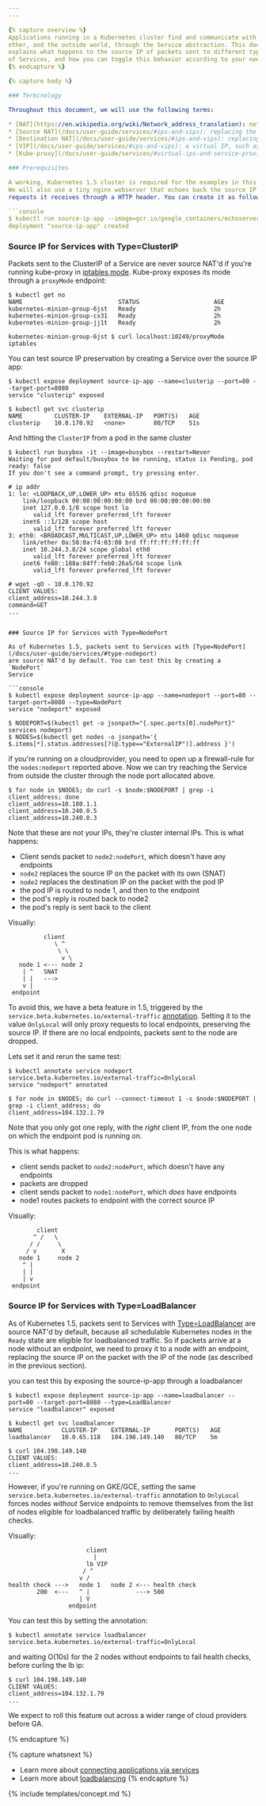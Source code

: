 ```yaml
---
---

{% capture overview %}
Applications running in a Kubernetes cluster find and communicate with each
other, and the outside world, through the Service abstraction. This document
explains what happens to the source IP of packets sent to different types
of Services, and how you can toggle this behavior according to your needs.
{% endcapture %}

{% capture body %}

### Terminology

Throughout this document, we will use the following terms:

* [NAT](https://en.wikipedia.org/wiki/Network_address_translation): network address translation
* [Source NAT](/docs/user-guide/services/#ips-and-vips): replacing the source IP on a packet, usually with a node's IP
* [Destination NAT](/docs/user-guide/services/#ips-and-vips): replacing the destination IP on a packet, usually with a pod IP
* [VIP](/docs/user-guide/services/#ips-and-vips): a virtual IP, such as the one assigned to every Kubernetes Service
* [Kube-proxy](/docs/user-guide/services/#virtual-ips-and-service-proxies): a network daemon that orchestrates Service VIP management on every node

### Prerequisites

A working, Kubernetes 1.5 cluster is required for the examples in this document.
We will also use a tiny nginx webserver that echoes back the source IP of
requests it receives through a HTTP header. You can create it as follows:

```console
$ kubectl run source-ip-app --image=gcr.io/google_containers/echoserver:1.4
deployment "source-ip-app" created
```

### Source IP for Services with Type=ClusterIP

Packets sent to the ClusterIP of a Service are never source NAT'd if you're
running kube-proxy in [iptables mode](/docs/user-guide/services/#proxy-mode-iptables). Kube-proxy
exposes its mode through a `proxyMode` endpoint:

```console
$ kubectl get no
NAME                           STATUS                     AGE
kubernetes-minion-group-6jst   Ready                      2h
kubernetes-minion-group-cx31   Ready                      2h
kubernetes-minion-group-jj1t   Ready                      2h

kubernetes-minion-group-6jst $ curl localhost:10249/proxyMode
iptables
```

You can test source IP preservation by creating a Service over the source IP app:

```console
$ kubectl expose deployment source-ip-app --name=clusterip --port=80 --target-port=8080
service "clusterip" exposed

$ kubectl get svc clusterip
NAME         CLUSTER-IP    EXTERNAL-IP   PORT(S)   AGE
clusterip    10.0.170.92   <none>        80/TCP    51s
```

And hitting the `ClusterIP` from a pod in the same cluster

```console
$ kubectl run busybox -it --image=busybox --restart=Never
Waiting for pod default/busybox to be running, status is Pending, pod ready: false
If you don't see a command prompt, try pressing enter.

# ip addr
1: lo: <LOOPBACK,UP,LOWER_UP> mtu 65536 qdisc noqueue
    link/loopback 00:00:00:00:00:00 brd 00:00:00:00:00:00
    inet 127.0.0.1/8 scope host lo
       valid_lft forever preferred_lft forever
    inet6 ::1/128 scope host
       valid_lft forever preferred_lft forever
3: eth0: <BROADCAST,MULTICAST,UP,LOWER_UP> mtu 1460 qdisc noqueue
    link/ether 0a:58:0a:f4:03:08 brd ff:ff:ff:ff:ff:ff
    inet 10.244.3.8/24 scope global eth0
       valid_lft forever preferred_lft forever
    inet6 fe80::188a:84ff:feb0:26a5/64 scope link
       valid_lft forever preferred_lft forever

# wget -qO - 10.0.170.92
CLIENT VALUES:
client_address=10.244.3.8
command=GET
...
```

```

### Source IP for Services with Type=NodePort

As of Kubernetes 1.5, packets sent to Services with [Type=NodePort](/docs/user-guide/services/#type-nodeport)
are source NAT'd by default. You can test this by creating a `NodePort`
Service

```console
$ kubectl expose deployment source-ip-app --name=nodeport --port=80 --target-port=8080 --type=NodePort
service "nodeport" exposed

$ NODEPORT=$(kubectl get -o jsonpath="{.spec.ports[0].nodePort}" services nodeport)
$ NODES=$(kubectl get nodes -o jsonpath='{ $.items[*].status.addresses[?(@.type=="ExternalIP")].address }')
```

if you're running on a cloudprovider, you need to open up a firewall-rule for
the `nodes:nodeport` reported above.
Now we can try reaching the Service from outside the cluster through the node
port allocated above.

```console
$ for node in $NODES; do curl -s $node:$NODEPORT | grep -i client_address; done
client_address=10.180.1.1
client_address=10.240.0.5
client_address=10.240.0.3
```

Note that these are not your IPs, they're cluster internal IPs. This is what happens:

* Client sends packet to `node2:nodePort`, which doesn't have any endpoints
* `node2` replaces the source IP on the packet with its own (SNAT)
* `node2` replaces the destination IP on the packet with the pod IP
* the pod IP is routed to node 1, and then to the endpoint
* the pod's reply is routed back to node2
* the pod's reply is sent back to the client

Visually:

```
          client
             \ ^
              \ \
               v \
   node 1 <--- node 2
    | ^   SNAT
    | |   --->
    v |
 endpoint
```


To avoid this, we have a beta feature in 1.5, triggered by the `service.beta.kubernetes.io/external-traffic`
[annotation](/docs/user-guide/load-balancer/#loss-of-client-source-ip-for-external-traffic). Setting it to the value `OnlyLocal` will only proxy requests to
local endpoints, preserving the source IP. If there are no local endpoints,
packets sent to the node are dropped.

Lets set it and rerun the same test:

```console
$ kubectl annotate service nodeport service.beta.kubernetes.io/external-traffic=OnlyLocal
service "nodeport" annotated

$ for node in $NODES; do curl --connect-timeout 1 -s $node:$NODEPORT | grep -i client_address; do
client_address=104.132.1.79
```

Note that you only got one reply, with the *right* client IP, from the one node on which the endpoint pod
is running on.

This is what happens:

* client sends packet to `node2:nodePort`, which doesn't have any endpoints
* packets are dropped
* client sends packet to `node1:nodePort`, which *does* have endpoints
* node1 routes packets to endpoint with the correct source IP

Visually:

```
        client
       ^ /   \
      / /     \
     / v       X
   node 1     node 2
    ^ |
    | |
    | v
 endpoint
```



### Source IP for Services with Type=LoadBalancer

As of Kubernetes 1.5, packets sent to Services with [Type=LoadBalancer](/docs/user-guide/services/#type-loadbalancer) are
source NAT'd by default, because all schedulable Kubernetes nodes in the
`Ready` state are eligible for loadbalanced traffic. So if packets arrive
at a node without an endpoint, we need to proxy it to a node *with* an
endpoint, replacing the source IP on the packet with the IP of the node (as
described in the previous section).

you can test this by exposing the source-ip-app through a loadbalancer

```console
$ kubectl expose deployment source-ip-app --name=loadbalancer --port=80 --target-port=8080 --type=LoadBalancer
service "loadbalancer" exposed

$ kubectl get svc loadbalancer
NAME           CLUSTER-IP    EXTERNAL-IP       PORT(S)   AGE
loadbalancer   10.0.65.118   104.198.149.140   80/TCP    5m

$ curl 104.198.149.140
CLIENT VALUES:
client_address=10.240.0.5
...
```

However, if you're running on GKE/GCE, setting the same `service.beta.kubernetes.io/external-traffic`
annotation to `OnlyLocal` forces nodes *without* Service endpoints to remove
themselves from the list of nodes eligible for loadbalanced traffic by
deliberately failing health checks.

Visually:

```
                      client
                        |
                      lb VIP
                     / ^
                    v /
health check --->   node 1   node 2 <--- health check
        200  <---   ^ |             ---> 500
                    | V
                 endpoint
```

You can test this by setting the annotation:

```console
$ kubectl annotate service loadbalancer service.beta.kubernetes.io/external-traffic=OnlyLocal
```

and waiting O(10s) for the 2 nodes without endpoints to fail health checks,
before curling the lb ip:

```console
$ curl 104.198.149.140
CLIENT VALUES:
client_address=104.132.1.79
...
```

We expect to roll this feature out across a wider range of cloud providers
before GA.

{% endcapture %}

{% capture whatsnext %}
* Learn more about [connecting applications via services](/docs/user-guide/connecting-applications/)
* Learn more about [loadbalancing](/docs/user-guide/load-balancer)
{% endcapture %}

{% include templates/concept.md %}
